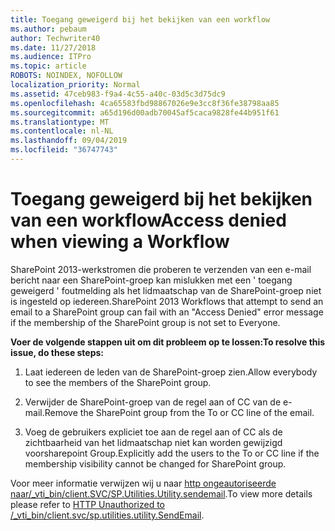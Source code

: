 ```yaml
---
title: Toegang geweigerd bij het bekijken van een workflow
ms.author: pebaum
author: Techwriter40
ms.date: 11/27/2018
ms.audience: ITPro
ms.topic: article
ROBOTS: NOINDEX, NOFOLLOW
localization_priority: Normal
ms.assetid: 47ceb983-f9a4-4c55-a40c-03d5c3d75dc9
ms.openlocfilehash: 4ca65583fbd98867026e9e3cc8f36fe38798aa85
ms.sourcegitcommit: a65d196d00adb70045af5caca9828fe44b951f61
ms.translationtype: MT
ms.contentlocale: nl-NL
ms.lasthandoff: 09/04/2019
ms.locfileid: "36747743"
---
```

# <a name="access-denied-when-viewing-a-workflow"></a><span data-ttu-id="63e86-102">Toegang geweigerd bij het bekijken van een workflow</span><span class="sxs-lookup"><span data-stu-id="63e86-102">Access denied when viewing a Workflow</span></span>

<span data-ttu-id="63e86-103">SharePoint 2013-werkstromen die proberen te verzenden van een e-mail bericht naar een SharePoint-groep kan mislukken met een ' toegang geweigerd ' foutmelding als het lidmaatschap van de SharePoint-groep niet is ingesteld op iedereen.</span><span class="sxs-lookup"><span data-stu-id="63e86-103">SharePoint 2013 Workflows that attempt to send an email to a SharePoint group can fail with an "Access Denied" error message if the membership of the SharePoint group is not set to Everyone.</span></span>
  
 <span data-ttu-id="63e86-104">**Voer de volgende stappen uit om dit probleem op te lossen:**</span><span class="sxs-lookup"><span data-stu-id="63e86-104">**To resolve this issue, do these steps:**</span></span>
  
 1. <span data-ttu-id="63e86-105">Laat iedereen de leden van de SharePoint-groep zien.</span><span class="sxs-lookup"><span data-stu-id="63e86-105">Allow everybody to see the members of the SharePoint group.</span></span>
  
 2. <span data-ttu-id="63e86-106">Verwijder de SharePoint-groep van de regel aan of CC van de e-mail.</span><span class="sxs-lookup"><span data-stu-id="63e86-106">Remove the SharePoint group from the To or CC line of the email.</span></span>
  
 3. <span data-ttu-id="63e86-107">Voeg de gebruikers expliciet toe aan de regel aan of CC als de zichtbaarheid van het lidmaatschap niet kan worden gewijzigd voorsharepoint Group.</span><span class="sxs-lookup"><span data-stu-id="63e86-107">Explicitly add the users to the To or CC line if the membership visibility cannot be changed for SharePoint group.</span></span>
  
<span data-ttu-id="63e86-108">Voor meer informatie verwijzen wij u naar [http ongeautoriseerde naar/_vti_bin/client.SVC/SP.Utilities.Utility.sendemail](https://go.microsoft.com/fwlink/?linkid=2044694&amp;clcid=0x409).</span><span class="sxs-lookup"><span data-stu-id="63e86-108">To view more details please refer to [HTTP Unauthorized to /_vti_bin/client.svc/sp.utilities.utility.SendEmail](https://go.microsoft.com/fwlink/?linkid=2044694&amp;clcid=0x409).</span></span>
  